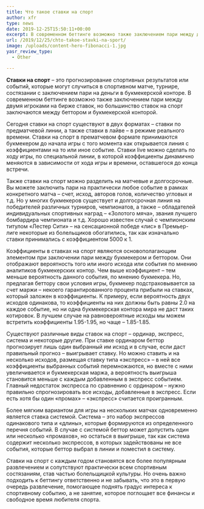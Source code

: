 ```yaml
---
title: Что такое ставки на спорт
author: xfr
type: news
date: 2019-12-25T15:50:11+00:00
excerpt: В современном беттинге возможно также заключением пари между двумя игроками на бирже ставок, но большинство ставок на спорт заключаются между беттором и букмекерской конторой...
url: /2019/12/25/chto-takoe-stavki-na-sport/
image: /uploads/content-hero-fibonacci-1.jpg
yasr_review_type:
  - Other

---
```

**Ставки на спорт** – это прогнозирование спортивных результатов или событий, которые могут случиться в спортивном матче, турнире, состязании с заключением пари на деньги в букмекерской конторе. В современном беттинге возможно также заключением пари между двумя игроками на бирже ставок, но большинство ставок на спорт заключаются между беттором и букмекерской конторой.







Сегодня ставки на спорт существуют в двух форматах – ставки по предматчевой линии, а также ставки в лайве – в режиме реального времени. Ставки на спорт в прематчевом формате принимаются букмекером до начала игры с того момента как открывается линия с коэффициентами на то или иное событие. Ставки live можно сделать по ходу игры, по специальной линии, в которой коэффициенты динамично меняются в зависимости от хода игры и времени, оставшегося до конца встречи.

Также ставки на спорт можно разделить на матчевые и долгосрочные. Вы можете заключить пари на практически любое событие в рамках конкретного матча – счет, исход, авторов голов, количество угловых и т.д. Но у многих букмекеров существует и долгосрочная линия на победителей различных турниров, чемпионатов, а также – обладателей индивидуальных спортивных наград – &#171;Золотого мяча&#187;, звания лучшего бомбардира чемпионата и т.д. Хорошо известен случай с чемпионским титулом &#171;Лестер Сити&#187; – на сенсационной победе &#171;лис&#187; в Премьер-лиге некоторые из болельщиков обогатились, так как изначально ставки принимались с коэффициентом 5000 к 1.

Коэффициенты в ставках на спорт являются основополагающим элементом при заключении пари между букмекером и беттором. Они отображают вероятность того или иного исхода или события по мнению аналитиков букмекерских контор. Чем выше коэффициент – тем меньше вероятность данного события, по мнению букмекера. Но, предлагая беттору свои условия игры, букмекер подстраховывается за счет маржи – некоего гарантированного процента прибыли на ставках, который заложен в коэффициенты. К примеру, если вероятность двух исходов одинакова, то коэффициенты на них должны быть равны 2.0 на каждое событие, но ни одна букмекерская контора мира не даст таких котировок. В лучшем случае на равновероятные исходы мы можем встретить коэффициенты 1.95-1.95, но чаще – 1.85-1.85.







Существуют различные виды ставок на спорт – ординар, экспресс, система и некоторые другие. При ставке ординаром беттор прогнозирует лишь один выбранный им исход и в случае, если даст правильный прогноз – выигрывает ставку. Но можно ставить и на несколько исходов, размещая ставку типа &#171;экспресс&#187; – в ней все коэффициенты выбранных событий перемножаются, но вместе с ними увеличивается и букмекерская маржа, а вероятность выигрыша становится меньше с каждым добавленным в экспресс событием. Главный недостаток экспресса по сравнению с ординаром – нужно правильно спрогнозировать все исходы, добавленные в экспресс. Если есть хотя бы один &#171;промах&#187; – &#171;экспресс&#187; считается проигранным.

Более мягким вариантом для игры на нескольких матчах одновременно является ставка системой. Система – это набор экспрессов одинакового типа и &#171;длины&#187;, которые формируются из определенного перечня событий. В случае с системой беттор может допустить один или несколько &#171;промахов&#187;, но остаться в выигрыше, так как система содержит несколько экспрессов, в которых задействованы не все события, которые беттор выбрал в линии и поместил в систему.

Ставки на спорт с каждым годом становятся все более популярным развлечением и сопутствуют практически всем спортивным состязаниям, став частью болельщицкой культуры. Но очень важно подходить к беттингу ответственно и не забывать, что это в первую очередь развлечение, помогающее поднять градус интереса к спортивному событию, а не занятие, которое поглощает все финансы и свободное время любителя спорта.